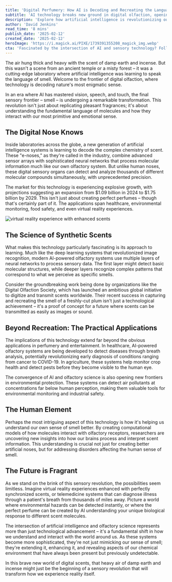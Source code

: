 ```yaml
---
title: 'Digital Perfumery: How AI is Decoding and Recreating the Language of Scent'
subtitle: 'AI technology breaks new ground in digital olfaction, opening doors to revolutionary applications'
description: 'Explore how artificial intelligence is revolutionizing our understanding of smell through digital olfaction technology. From healthcare diagnostics to environmental monitoring, discover how AI-powered "e-noses" are decoding nature''s most mysterious sense and creating new possibilities for the future.'
author: 'David Jenkins'
read_time: '8 mins'
publish_date: '2025-02-12'
created_date: '2025-02-12'
heroImage: 'https://i.magick.ai/PIXE/1739391355208_magick_img.webp'
cta: 'Fascinated by the intersection of AI and sensory technology? Follow us on LinkedIn for the latest updates on groundbreaking developments in digital olfaction and other cutting-edge AI applications!'
---
```


The air hung thick and heavy with the scent of damp earth and incense. But this wasn't a scene from an ancient temple or a misty forest – it was a cutting-edge laboratory where artificial intelligence was learning to speak the language of smell. Welcome to the frontier of digital olfaction, where technology is decoding nature's most enigmatic sense.

In an era where AI has mastered vision, speech, and touch, the final sensory frontier – smell – is undergoing a remarkable transformation. This revolution isn't just about replicating pleasant fragrances; it's about understanding the fundamental language of molecules and how they interact with our most primitive and emotional sense.

## The Digital Nose Knows

Inside laboratories across the globe, a new generation of artificial intelligence systems is learning to decode the complex chemistry of scent. These "e-noses," as they're called in the industry, combine advanced sensor arrays with sophisticated neural networks that process molecular information much like our own olfactory system. But unlike human noses, these digital sensory organs can detect and analyze thousands of different molecular compounds simultaneously, with unprecedented precision.

The market for this technology is experiencing explosive growth, with projections suggesting an expansion from $1.09 billion in 2024 to $1.75 billion by 2029. This isn't just about creating perfect perfumes – though that's certainly part of it. The applications span healthcare, environmental monitoring, food safety, and even virtual reality experiences.

![virtual reality experience with enhanced scents](https://i.magick.ai/PIXE/1739391355212_magick_img.webp)

## The Science of Synthetic Scents

What makes this technology particularly fascinating is its approach to learning. Much like the deep learning systems that revolutionized image recognition, modern AI-powered olfactory systems use multiple layers of neural networks to process sensory data. The first layer might detect basic molecular structures, while deeper layers recognize complex patterns that correspond to what we perceive as specific smells.

Consider the groundbreaking work being done by organizations like the Digital Olfaction Society, which has launched an ambitious global initiative to digitize and transmit scents worldwide. Their recent success in capturing and recreating the smell of a freshly-cut plum isn't just a technological achievement – it's a proof of concept for a future where scents can be transmitted as easily as images or sound.

## Beyond Recreation: The Practical Applications

The implications of this technology extend far beyond the obvious applications in perfumery and entertainment. In healthcare, AI-powered olfactory systems are being developed to detect diseases through breath analysis, potentially revolutionizing early diagnosis of conditions ranging from cancer to COVID-19. In agriculture, these systems help monitor crop health and detect pests before they become visible to the human eye.

The convergence of AI and olfactory science is also opening new frontiers in environmental protection. These systems can detect air pollutants at concentrations far below human perception, making them valuable tools for environmental monitoring and industrial safety.

## The Human Element

Perhaps the most intriguing aspect of this technology is how it's helping us understand our own sense of smell better. By creating computational models of how molecules interact with olfactory receptors, researchers are uncovering new insights into how our brains process and interpret scent information. This understanding is crucial not just for creating better artificial noses, but for addressing disorders affecting the human sense of smell.

## The Future is Fragrant

As we stand on the brink of this sensory revolution, the possibilities seem limitless. Imagine virtual reality experiences enhanced with perfectly synchronized scents, or telemedicine systems that can diagnose illness through a patient's breath from thousands of miles away. Picture a world where environmental hazards can be detected instantly, or where the perfect perfume can be created by AI understanding your unique biological response to different scent molecules.

The intersection of artificial intelligence and olfactory science represents more than just technological advancement – it's a fundamental shift in how we understand and interact with the world around us. As these systems become more sophisticated, they're not just mimicking our sense of smell; they're extending it, enhancing it, and revealing aspects of our chemical environment that have always been present but previously undetectable.

In this brave new world of digital scents, that heavy air of damp earth and incense might just be the beginning of a sensory revolution that will transform how we experience reality itself.